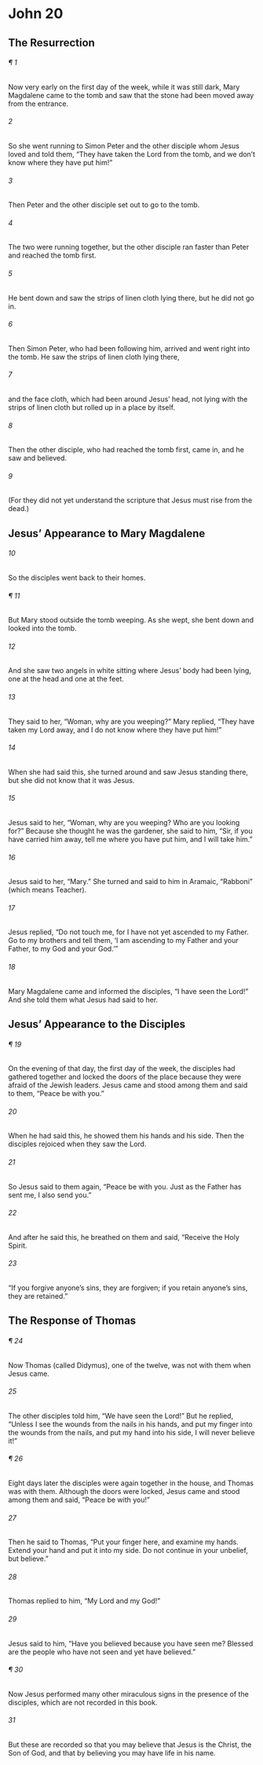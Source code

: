 # John 20
## The Resurrection
###### ¶ 1
Now very early on the first day of the week, while it was still dark, Mary Magdalene came to the tomb and saw that the stone had been moved away from the entrance.
###### 2
So she went running to Simon Peter and the other disciple whom Jesus loved and told them, “They have taken the Lord from the tomb, and we don’t know where they have put him!”
###### 3
Then Peter and the other disciple set out to go to the tomb.
###### 4
The two were running together, but the other disciple ran faster than Peter and reached the tomb first.
###### 5
He bent down and saw the strips of linen cloth lying there, but he did not go in.
###### 6
Then Simon Peter, who had been following him, arrived and went right into the tomb. He saw the strips of linen cloth lying there,
###### 7
and the face cloth, which had been around Jesus’ head, not lying with the strips of linen cloth but rolled up in a place by itself.
###### 8
Then the other disciple, who had reached the tomb first, came in, and he saw and believed.
###### 9
(For they did not yet understand the scripture that Jesus must rise from the dead.)
## Jesus’ Appearance to Mary Magdalene
###### 10
So the disciples went back to their homes.
###### ¶ 11
But Mary stood outside the tomb weeping. As she wept, she bent down and looked into the tomb.
###### 12
And she saw two angels in white sitting where Jesus’ body had been lying, one at the head and one at the feet.
###### 13
They said to her, “Woman, why are you weeping?” Mary replied, “They have taken my Lord away, and I do not know where they have put him!”
###### 14
When she had said this, she turned around and saw Jesus standing there, but she did not know that it was Jesus.
###### 15
Jesus said to her, “Woman, why are you weeping? Who are you looking for?” Because she thought he was the gardener, she said to him, “Sir, if you have carried him away, tell me where you have put him, and I will take him.”
###### 16
Jesus said to her, “Mary.” She turned and said to him in Aramaic, “Rabboni” (which means Teacher).
###### 17
Jesus replied, “Do not touch me, for I have not yet ascended to my Father. Go to my brothers and tell them, ‘I am ascending to my Father and your Father, to my God and your God.’”
###### 18
Mary Magdalene came and informed the disciples, “I have seen the Lord!” And she told them what Jesus had said to her.
## Jesus’ Appearance to the Disciples
###### ¶ 19
On the evening of that day, the first day of the week, the disciples had gathered together and locked the doors of the place because they were afraid of the Jewish leaders. Jesus came and stood among them and said to them, “Peace be with you.”
###### 20
When he had said this, he showed them his hands and his side. Then the disciples rejoiced when they saw the Lord.
###### 21
So Jesus said to them again, “Peace be with you. Just as the Father has sent me, I also send you.”
###### 22
And after he said this, he breathed on them and said, “Receive the Holy Spirit.
###### 23
“If you forgive anyone’s sins, they are forgiven; if you retain anyone’s sins, they are retained.”
## The Response of Thomas
###### ¶ 24
Now Thomas (called Didymus), one of the twelve, was not with them when Jesus came.
###### 25
The other disciples told him, “We have seen the Lord!” But he replied, “Unless I see the wounds from the nails in his hands, and put my finger into the wounds from the nails, and put my hand into his side, I will never believe it!”
###### ¶ 26
Eight days later the disciples were again together in the house, and Thomas was with them. Although the doors were locked, Jesus came and stood among them and said, “Peace be with you!”
###### 27
Then he said to Thomas, “Put your finger here, and examine my hands. Extend your hand and put it into my side. Do not continue in your unbelief, but believe.”
###### 28
Thomas replied to him, “My Lord and my God!”
###### 29
Jesus said to him, “Have you believed because you have seen me? Blessed are the people who have not seen and yet have believed.”
###### ¶ 30
Now Jesus performed many other miraculous signs in the presence of the disciples, which are not recorded in this book.
###### 31
But these are recorded so that you may believe that Jesus is the Christ, the Son of God, and that by believing you may have life in his name.
